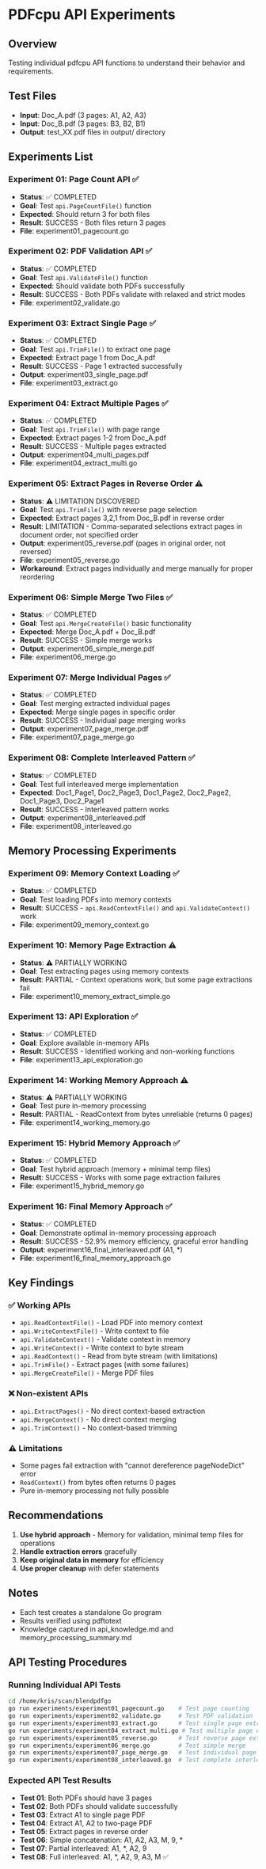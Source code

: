 # PDFcpu API Experiments

## Overview
Testing individual pdfcpu API functions to understand their behavior and requirements.

## Test Files
- **Input**: Doc_A.pdf (3 pages: A1, A2, A3)
- **Input**: Doc_B.pdf (3 pages: B3, B2, B1)
- **Output**: test_XX.pdf files in output/ directory

## Experiments List

### Experiment 01: Page Count API ✅
- **Status**: ✅ COMPLETED
- **Goal**: Test `api.PageCountFile()` function
- **Expected**: Should return 3 for both files
- **Result**: SUCCESS - Both files return 3 pages
- **File**: experiment01_pagecount.go

### Experiment 02: PDF Validation API ✅
- **Status**: ✅ COMPLETED  
- **Goal**: Test `api.ValidateFile()` function
- **Expected**: Should validate both PDFs successfully
- **Result**: SUCCESS - Both PDFs validate with relaxed and strict modes
- **File**: experiment02_validate.go

### Experiment 03: Extract Single Page ✅
- **Status**: ✅ COMPLETED
- **Goal**: Test `api.TrimFile()` to extract one page
- **Expected**: Extract page 1 from Doc_A.pdf
- **Result**: SUCCESS - Page 1 extracted successfully
- **Output**: experiment03_single_page.pdf
- **File**: experiment03_extract.go

### Experiment 04: Extract Multiple Pages ✅
- **Status**: ✅ COMPLETED
- **Goal**: Test `api.TrimFile()` with page range
- **Expected**: Extract pages 1-2 from Doc_A.pdf
- **Result**: SUCCESS - Multiple pages extracted
- **Output**: experiment04_multi_pages.pdf
- **File**: experiment04_extract_multi.go

### Experiment 05: Extract Pages in Reverse Order ⚠️
- **Status**: ⚠️ LIMITATION DISCOVERED
- **Goal**: Test `api.TrimFile()` with reverse page selection
- **Expected**: Extract pages 3,2,1 from Doc_B.pdf in reverse order
- **Result**: LIMITATION - Comma-separated selections extract pages in document order, not specified order
- **Output**: experiment05_reverse.pdf (pages in original order, not reversed)
- **File**: experiment05_reverse.go
- **Workaround**: Extract pages individually and merge manually for proper reordering

### Experiment 06: Simple Merge Two Files ✅
- **Status**: ✅ COMPLETED
- **Goal**: Test `api.MergeCreateFile()` basic functionality
- **Expected**: Merge Doc_A.pdf + Doc_B.pdf
- **Result**: SUCCESS - Simple merge works
- **Output**: experiment06_simple_merge.pdf
- **File**: experiment06_merge.go

### Experiment 07: Merge Individual Pages ✅
- **Status**: ✅ COMPLETED
- **Goal**: Test merging extracted individual pages
- **Expected**: Merge single pages in specific order
- **Result**: SUCCESS - Individual page merging works
- **Output**: experiment07_page_merge.pdf
- **File**: experiment07_page_merge.go

### Experiment 08: Complete Interleaved Pattern ✅
- **Status**: ✅ COMPLETED
- **Goal**: Test full interleaved merge implementation
- **Expected**: Doc1_Page1, Doc2_Page3, Doc1_Page2, Doc2_Page2, Doc1_Page3, Doc2_Page1
- **Result**: SUCCESS - Interleaved pattern works
- **Output**: experiment08_interleaved.pdf
- **File**: experiment08_interleaved.go

## Memory Processing Experiments

### Experiment 09: Memory Context Loading ✅
- **Status**: ✅ COMPLETED
- **Goal**: Test loading PDFs into memory contexts
- **Result**: SUCCESS - `api.ReadContextFile()` and `api.ValidateContext()` work
- **File**: experiment09_memory_context.go

### Experiment 10: Memory Page Extraction ⚠️
- **Status**: ⚠️ PARTIALLY WORKING
- **Goal**: Test extracting pages using memory contexts
- **Result**: PARTIAL - Context operations work, but some page extractions fail
- **File**: experiment10_memory_extract_simple.go

### Experiment 13: API Exploration ✅
- **Status**: ✅ COMPLETED
- **Goal**: Explore available in-memory APIs
- **Result**: SUCCESS - Identified working and non-working functions
- **File**: experiment13_api_exploration.go

### Experiment 14: Working Memory Approach ⚠️
- **Status**: ⚠️ PARTIALLY WORKING
- **Goal**: Test pure in-memory processing
- **Result**: PARTIAL - ReadContext from bytes unreliable (returns 0 pages)
- **File**: experiment14_working_memory.go

### Experiment 15: Hybrid Memory Approach ✅
- **Status**: ✅ COMPLETED
- **Goal**: Test hybrid approach (memory + minimal temp files)
- **Result**: SUCCESS - Works with some page extraction failures
- **File**: experiment15_hybrid_memory.go

### Experiment 16: Final Memory Approach ✅
- **Status**: ✅ COMPLETED
- **Goal**: Demonstrate optimal in-memory processing approach
- **Result**: SUCCESS - 52.9% memory efficiency, graceful error handling
- **Output**: experiment16_final_interleaved.pdf (A1, *)
- **File**: experiment16_final_memory_approach.go

## Key Findings

### ✅ Working APIs
- `api.ReadContextFile()` - Load PDF into memory context
- `api.WriteContextFile()` - Write context to file
- `api.ValidateContext()` - Validate context in memory
- `api.WriteContext()` - Write context to byte stream
- `api.ReadContext()` - Read from byte stream (with limitations)
- `api.TrimFile()` - Extract pages (with some failures)
- `api.MergeCreateFile()` - Merge PDF files

### ❌ Non-existent APIs
- `api.ExtractPages()` - No direct context-based extraction
- `api.MergeContext()` - No direct context merging
- `api.TrimContext()` - No context-based trimming

### ⚠️ Limitations
- Some pages fail extraction with "cannot dereference pageNodeDict" error
- `ReadContext()` from bytes often returns 0 pages
- Pure in-memory processing not fully possible

## Recommendations
1. **Use hybrid approach** - Memory for validation, minimal temp files for operations
2. **Handle extraction errors** gracefully
3. **Keep original data in memory** for efficiency
4. **Use proper cleanup** with defer statements

## Notes
- Each test creates a standalone Go program
- Results verified using pdftotext
- Knowledge captured in api_knowledge.md and memory_processing_summary.md

## API Testing Procedures

### Running Individual API Tests
```bash
cd /home/kris/scan/blendpdfgo
go run experiments/experiment01_pagecount.go    # Test page counting
go run experiments/experiment02_validate.go     # Test PDF validation
go run experiments/experiment03_extract.go      # Test single page extraction
go run experiments/experiment04_extract_multi.go # Test multiple page extraction
go run experiments/experiment05_reverse.go      # Test reverse page extraction
go run experiments/experiment06_merge.go        # Test simple merge
go run experiments/experiment07_page_merge.go   # Test individual page merge
go run experiments/experiment08_interleaved.go  # Test complete interleaved pattern
```

### Expected API Test Results
- **Test 01**: Both PDFs should have 3 pages
- **Test 02**: Both PDFs should validate successfully
- **Test 03**: Extract A1 to single page PDF
- **Test 04**: Extract A1, A2 to two-page PDF
- **Test 05**: Extract pages in reverse order
- **Test 06**: Simple concatenation: A1, A2, A3, M, 9, *
- **Test 07**: Partial interleaved: A1, *, A2, 9
- **Test 08**: Full interleaved: A1, *, A2, 9, A3, M ✅
